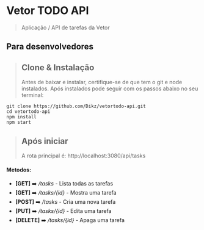 # Vetor TODO API
> Aplicação / API de tarefas da Vetor

## Para desenvolvedores
> ## Clone & Instalação
> Antes de baixar e instalar, certifique-se de que tem o git e node instalados.
> Após instalados pode seguir com os passos abaixo no seu terminal:

```console
git clone https://github.com/Dikz/vetortodo-api.git
cd vetortodo-api
npm install
npm start
```


> ## Após iniciar
> A rota principal é: http://localhost:3080/api/tasks
#### Metodos:
* **[GET]** ➡️ _/tasks_ - Lista todas as tarefas
* **[GET]** ➡️ _/tasks/{id}_ - Mostra uma tarefa
* **[POST]** ➡️ _/tasks_ - Cria uma nova tarefa
* **[PUT]** ➡️ _/tasks/{id}_ - Edita uma tarefa
* **[DELETE]** ➡️ _/tasks/{id}_ - Apaga uma tarefa
